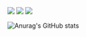 <img src="https://img.shields.io/badge/Python-3766AB?style=flat-square&logo=Python&logoColor=white"/></a>
<img src="https://img.shields.io/badge/C++-00599C?style=flat-square&logo=C%2B%2B&logoColor=white"/></a>
<img src="https://img.shields.io/badge/Unity-FFFFFF?style=flat-square&logo=Unity&logoColor=black"/></a>

![Anurag's GitHub stats](https://github-readme-stats.vercel.app/api?username=yech0i&show_icons=true&theme=material-palenight)
